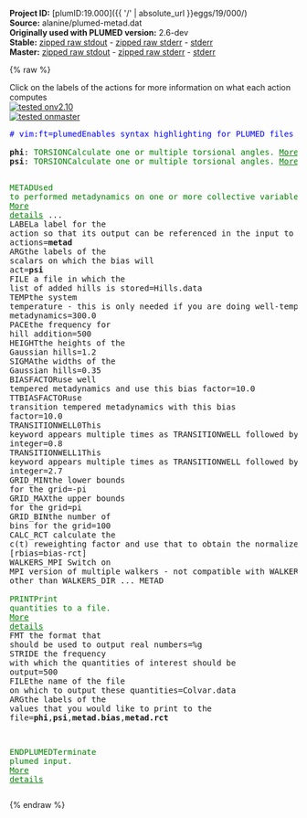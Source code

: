 **Project ID:** [plumID:19.000]({{ '/' | absolute_url }}eggs/19/000/)  
**Source:** alanine/plumed-metad.dat  
**Originally used with PLUMED version:** 2.6-dev  
**Stable:** [zipped raw stdout](plumed-metad.dat.plumed.stdout.txt.zip) - [zipped raw stderr](plumed-metad.dat.plumed.stderr.txt.zip) - [stderr](plumed-metad.dat.plumed.stderr)  
**Master:** [zipped raw stdout](plumed-metad.dat.plumed_master.stdout.txt.zip) - [zipped raw stderr](plumed-metad.dat.plumed_master.stderr.txt.zip) - [stderr](plumed-metad.dat.plumed_master.stderr)  

{% raw %}
<div class="plumedpreheader">
<div class="headerInfo" id="value_details_data/alanine/plumed-metad.dat"> Click on the labels of the actions for more information on what each action computes </div>
<div class="containerBadge">
<div class="headerBadge"><a href="plumed-metad.dat.plumed.stderr"><img src="https://img.shields.io/badge/v2.10-passing-green.svg" alt="tested onv2.10" /></a></div>
<div class="headerBadge"><a href="plumed-metad.dat.plumed_master.stderr"><img src="https://img.shields.io/badge/master-passing-green.svg" alt="tested onmaster" /></a></div>
</div>
</div>
<pre class="plumedlisting">
<span class="plumedtooltip" style="color:blue"># vim:ft=plumed<span class="right">Enables syntax highlighting for PLUMED files in vim. See <a href="https://www.plumed.org/doc-master/user-doc/html/vim">here for more details. </a><i></i></span></span>
<br/><b name="data/alanine/plumed-metad.datphi" onclick='showPath("data/alanine/plumed-metad.dat","data/alanine/plumed-metad.datphi","data/alanine/plumed-metad.datphi","brown")'>phi</b>: <span class="plumedtooltip" style="color:green">TORSION<span class="right">Calculate one or multiple torsional angles. <a href="https://www.plumed.org/doc-master/user-doc/html/TORSION" style="color:green">More details</a><i></i></span></span> <span class="plumedtooltip">ATOMS<span class="right">the four atoms involved in the torsional angle<i></i></span></span>=5,7,9,15
<span style="display:none;" id="data/alanine/plumed-metad.datphi">The TORSION action with label <b>phi</b> calculates the following quantities:<table  align="center" frame="void" width="95%" cellpadding="5%"><tr><td width="5%"><b> Quantity </b>  </td><td><b> Description </b> </td></tr><tr><td width="5%">phi.value</td><td>the TORSION involving these atoms</td></tr></table></span><b name="data/alanine/plumed-metad.datpsi" onclick='showPath("data/alanine/plumed-metad.dat","data/alanine/plumed-metad.datpsi","data/alanine/plumed-metad.datpsi","brown")'>psi</b>: <span class="plumedtooltip" style="color:green">TORSION<span class="right">Calculate one or multiple torsional angles. <a href="https://www.plumed.org/doc-master/user-doc/html/TORSION" style="color:green">More details</a><i></i></span></span> <span class="plumedtooltip">ATOMS<span class="right">the four atoms involved in the torsional angle<i></i></span></span>=7,9,15,17

<span style="display:none;" id="data/alanine/plumed-metad.datpsi">The TORSION action with label <b>psi</b> calculates the following quantities:<table  align="center" frame="void" width="95%" cellpadding="5%"><tr><td width="5%"><b> Quantity </b>  </td><td><b> Description </b> </td></tr><tr><td width="5%">psi.value</td><td>the TORSION involving these atoms</td></tr></table></span><span class="plumedtooltip" style="color:green">METAD<span class="right">Used to performed metadynamics on one or more collective variables. <a href="https://www.plumed.org/doc-master/user-doc/html/METAD" style="color:green">More details</a><i></i></span></span> ...
  <span class="plumedtooltip">LABEL<span class="right">a label for the action so that its output can be referenced in the input to other actions<i></i></span></span>=<b name="data/alanine/plumed-metad.datmetad" onclick='showPath("data/alanine/plumed-metad.dat","data/alanine/plumed-metad.datmetad","data/alanine/plumed-metad.datmetad","brown")'>metad</b>
  <span class="plumedtooltip">ARG<span class="right">the labels of the scalars on which the bias will act<i></i></span></span>=<b name="data/alanine/plumed-metad.datpsi">psi</b>
  <span class="plumedtooltip">FILE<span class="right"> a file in which the list of added hills is stored<i></i></span></span>=Hills.data
  <span class="plumedtooltip">TEMP<span class="right">the system temperature - this is only needed if you are doing well-tempered metadynamics<i></i></span></span>=300.0
  <span class="plumedtooltip">PACE<span class="right">the frequency for hill addition<i></i></span></span>=500
  <span class="plumedtooltip">HEIGHT<span class="right">the heights of the Gaussian hills<i></i></span></span>=1.2
  <span class="plumedtooltip">SIGMA<span class="right">the widths of the Gaussian hills<i></i></span></span>=0.35
  <span class="plumedtooltip">BIASFACTOR<span class="right">use well tempered metadynamics and use this bias factor<i></i></span></span>=10.0
  <span class="plumedtooltip">TTBIASFACTOR<span class="right">use transition tempered metadynamics with this bias factor<i></i></span></span>=10.0
  <span class="plumedtooltip">TRANSITIONWELL0<span class="right">This keyword appears multiple times as TRANSITIONWELL followed by an integer<i></i></span></span>=0.8
  <span class="plumedtooltip">TRANSITIONWELL1<span class="right">This keyword appears multiple times as TRANSITIONWELL followed by an integer<i></i></span></span>=2.7
  <span class="plumedtooltip">GRID_MIN<span class="right">the lower bounds for the grid<i></i></span></span>=-pi
  <span class="plumedtooltip">GRID_MAX<span class="right">the upper bounds for the grid<i></i></span></span>=pi
  <span class="plumedtooltip">GRID_BIN<span class="right">the number of bins for the grid<i></i></span></span>=100
  <span class="plumedtooltip">CALC_RCT<span class="right"> calculate the c(t) reweighting factor and use that to obtain the normalized bias [rbias=bias-rct]<i></i></span></span>
  <span class="plumedtooltip">WALKERS_MPI<span class="right"> Switch on MPI version of multiple walkers - not compatible with WALKERS_* options other than WALKERS_DIR<i></i></span></span>
... METAD
<br/><span style="display:none;" id="data/alanine/plumed-metad.datmetad">The METAD action with label <b>metad</b> calculates the following quantities:<table  align="center" frame="void" width="95%" cellpadding="5%"><tr><td width="5%"><b> Quantity </b>  </td><td><b> Description </b> </td></tr><tr><td width="5%">metad.bias</td><td>the instantaneous value of the bias potential</td></tr><tr><td width="5%">metad.rbias</td><td>the instantaneous value of the bias normalized using the c(t) reweighting factor [rbias=bias-rct]</td></tr><tr><td width="5%">metad.rct</td><td>the reweighting factor c(t)</td></tr></table></span><span class="plumedtooltip" style="color:green">PRINT<span class="right">Print quantities to a file. <a href="https://www.plumed.org/doc-master/user-doc/html/PRINT" style="color:green">More details</a><i></i></span></span> <span class="plumedtooltip">FMT<span class="right"> the format that should be used to output real numbers<i></i></span></span>=%g <span class="plumedtooltip">STRIDE<span class="right"> the frequency with which the quantities of interest should be output<i></i></span></span>=500 <span class="plumedtooltip">FILE<span class="right">the name of the file on which to output these quantities<i></i></span></span>=Colvar.data <span class="plumedtooltip">ARG<span class="right">the labels of the values that you would like to print to the file<i></i></span></span>=<b name="data/alanine/plumed-metad.datphi">phi</b>,<b name="data/alanine/plumed-metad.datpsi">psi</b>,<b name="data/alanine/plumed-metad.datmetad">metad.bias</b>,<b name="data/alanine/plumed-metad.datmetad">metad.rct</b>

<span style="display:none;" id="data/alanine/plumed-metad.dat">The PRINT action with label <b></b> calculates something</span><span class="plumedtooltip" style="color:green">ENDPLUMED<span class="right">Terminate plumed input. <a href="https://www.plumed.org/doc-master/user-doc/html/ENDPLUMED" style="color:green">More details</a><i></i></span></span><span style="color:blue" class="comment">
</span></pre>
{% endraw %}
